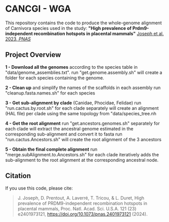 # CANCGI - WGA

This repository contains the code to produce the whole-genome alignment of Carnivora species used in the study:
**"High prevalence of Prdm9-independent recombination hotspots in placental mammals"**
[Joseph et al. 2023, *PNAS*](https://www.pnas.org/doi/10.1073/pnas.2401973121)

## Project Overview

**1 - Download all the genomes** according to the species table in "data/genome_assemblies.txt".
run "get.genome.assembly.sh" will create a folder for each species containing the genome.

**2 - Clean up** and simplify the names of the scaffolds in each assembly
run "cleanup.fasta.names.sh" for each species

**3 - Get sub-alignment by clade** (Canidae, Phocidae, Felidae) 
run "run.cactus.by.root.sh" for each clade separately will create an alignment (HAL file) per clade using the same topology from "data/species_tree.nh

**4 - Get the root alignment**
run "get.ancestors.genomes.sh" separately for each clade will extract the ancestral genome estimated in the corresponding sub-alignment and convert it to fasta
run "run.cactus.Ancestors.sh" will create the root alignment of the 3 ancestors 

**5 - Obtain the final complete alignment**
run "merge.subAlignment.to.Ancestors.sh" for each clade iteratively adds the sub-alignment to the root alignment at the corresponding ancestral node.


## Citation

If you use this code, please cite:

> J. Joseph, D. Prentout, A. Laverré, T. Tricou, & L. Duret, High prevalence of PRDM9-independent recombination hotspots in placental mammals, Proc. Natl. Acad. Sci. U.S.A. 121 (23) e2401973121, https://doi.org/10.1073/pnas.2401973121 (2024). 
